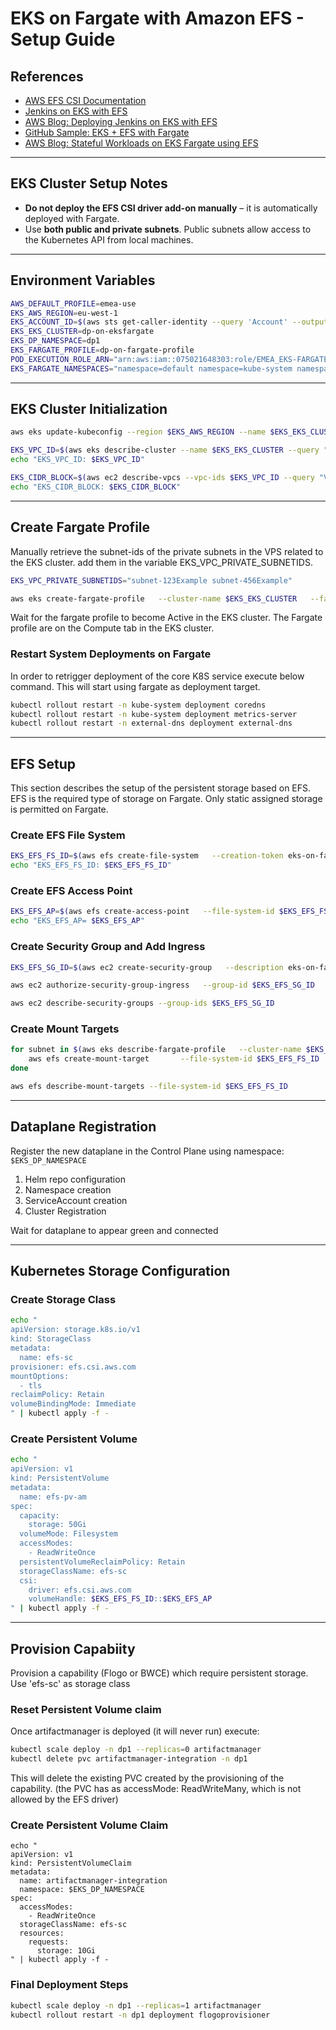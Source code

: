 
# EKS on Fargate with Amazon EFS - Setup Guide

## References

- [AWS EFS CSI Documentation](https://docs.aws.amazon.com/eks/latest/userguide/efs-csi.html#efs-create-iam-resources)
- [Jenkins on EKS with EFS](https://www.youtube.com/watch?v=4MjbKDBkOdE)
- [AWS Blog: Deploying Jenkins on EKS with EFS](https://aws.amazon.com/blogs/storage/deploying-jenkins-on-amazon-eks-with-amazon-efs/)
- [GitHub Sample: EKS + EFS with Fargate](https://github.com/aws-samples/eks-efs-share-within-fargate)
- [AWS Blog: Stateful Workloads on EKS Fargate using EFS](https://aws.amazon.com/blogs/containers/running-stateful-workloads-with-amazon-eks-on-aws-fargate-using-amazon-efs/)

---

## EKS Cluster Setup Notes

- **Do not deploy the EFS CSI driver add-on manually** – it is automatically deployed with Fargate.
- Use **both public and private subnets**. Public subnets allow access to the Kubernetes API from local machines.


---

## Environment Variables

```bash
AWS_DEFAULT_PROFILE=emea-use
EKS_AWS_REGION=eu-west-1 
EKS_ACCOUNT_ID=$(aws sts get-caller-identity --query 'Account' --output text)
EKS_EKS_CLUSTER=dp-on-eksfargate
EKS_DP_NAMESPACE=dp1
EKS_FARGATE_PROFILE=dp-on-fargate-profile
POD_EXECUTION_ROLE_ARN="arn:aws:iam::075021648303:role/EMEA_EKS-FARGATE-PODS"
EKS_FARGATE_NAMESPACES="namespace=default namespace=kube-system namespace=external-dns namespace=dp1"
```

---

## EKS Cluster Initialization

```bash
aws eks update-kubeconfig --region $EKS_AWS_REGION --name $EKS_EKS_CLUSTER
```
```bash
EKS_VPC_ID=$(aws eks describe-cluster --name $EKS_EKS_CLUSTER --query "cluster.resourcesVpcConfig.vpcId" --region $EKS_AWS_REGION --output text)
echo "EKS_VPC_ID: $EKS_VPC_ID"
```
```bash
EKS_CIDR_BLOCK=$(aws ec2 describe-vpcs --vpc-ids $EKS_VPC_ID --query "Vpcs[].CidrBlock" --region $EKS_AWS_REGION --output text)
echo "EKS_CIDR_BLOCK: $EKS_CIDR_BLOCK"
```

---

## Create Fargate Profile

Manually retrieve the subnet-ids of the private subnets in the VPS related to the EKS cluster. add them in the variable EKS_VPC_PRIVATE_SUBNETIDS.

```bash
EKS_VPC_PRIVATE_SUBNETIDS="subnet-123Example subnet-456Example"

aws eks create-fargate-profile   --cluster-name $EKS_EKS_CLUSTER   --fargate-profile-name $EKS_FARGATE_PROFILE   --pod-execution-role-arn $POD_EXECUTION_ROLE_ARN   --subnets $EKS_VPC_PRIVATE_SUBNETIDS   --selectors $EKS_FARGATE_NAMESPACES
```
Wait for the fargate profile to become Active in the EKS cluster. The Fargate profile are on the Compute tab in the EKS cluster.

### Restart System Deployments on Fargate
In order to retrigger deployment of the core K8S service execute below command. This will start using fargate as deployment target.

```bash
kubectl rollout restart -n kube-system deployment coredns
kubectl rollout restart -n kube-system deployment metrics-server
kubectl rollout restart -n external-dns deployment external-dns
```

---

## EFS Setup
This section describes the setup of the persistent storage based on EFS. EFS is the required type of storage on Fargate.
Only static assigned storage is permitted on Fargate.

### Create EFS File System

```bash
EKS_EFS_FS_ID=$(aws efs create-file-system   --creation-token eks-on-fargate   --encrypted   --performance-mode generalPurpose   --throughput-mode bursting   --tags Key=Name,Value=dpVolume   --region $EKS_AWS_REGION   --query "FileSystemId" --output text)
echo "EKS_EFS_FS_ID: $EKS_EFS_FS_ID"
```

### Create EFS Access Point

```bash
EKS_EFS_AP=$(aws efs create-access-point   --file-system-id $EKS_EFS_FS_ID   --posix-user Uid=0,Gid=0   --root-directory "Path=/"   --region $EKS_AWS_REGION   --tags Key=Name,Value=tp-ap   --query 'AccessPointId' --output text)
echo "EKS_EFS_AP= $EKS_EFS_AP"

```

### Create Security Group and Add Ingress

```bash
EKS_EFS_SG_ID=$(aws ec2 create-security-group   --description eks-on-fargate-ingress   --group-name eks-on-fargate   --vpc-id $EKS_VPC_ID   --region $EKS_AWS_REGION   --query 'GroupId' --output text)
```
```bash
aws ec2 authorize-security-group-ingress   --group-id $EKS_EFS_SG_ID   --protocol tcp   --port 2049   --cidr $EKS_CIDR_BLOCK

aws ec2 describe-security-groups --group-ids $EKS_EFS_SG_ID
```

### Create Mount Targets

```bash
for subnet in $(aws eks describe-fargate-profile   --cluster-name $EKS_EKS_CLUSTER   --fargate-profile-name $EKS_FARGATE_PROFILE   --region $EKS_AWS_REGION   --query "fargateProfile.subnets" --output text); do
    aws efs create-mount-target       --file-system-id $EKS_EFS_FS_ID       --subnet-id $subnet       --security-group $EKS_EFS_SG_ID       --region $EKS_AWS_REGION
done

aws efs describe-mount-targets --file-system-id $EKS_EFS_FS_ID
```

---

## Dataplane Registration

Register the new dataplane in the Control Plane using namespace: `$EKS_DP_NAMESPACE`
1. Helm repo configuration
2. Namespace creation
3. ServiceAccount creation
4. Cluster Registration

Wait for dataplane to appear green and connected

---

## Kubernetes Storage Configuration

### Create Storage Class

```bash
echo "
apiVersion: storage.k8s.io/v1
kind: StorageClass
metadata:
  name: efs-sc
provisioner: efs.csi.aws.com
mountOptions:
  - tls
reclaimPolicy: Retain
volumeBindingMode: Immediate
" | kubectl apply -f -
```

### Create Persistent Volume

```bash
echo "
apiVersion: v1
kind: PersistentVolume
metadata:
  name: efs-pv-am
spec:
  capacity:
    storage: 50Gi
  volumeMode: Filesystem
  accessModes:
    - ReadWriteOnce
  persistentVolumeReclaimPolicy: Retain
  storageClassName: efs-sc
  csi:
    driver: efs.csi.aws.com
    volumeHandle: $EKS_EFS_FS_ID::$EKS_EFS_AP
" | kubectl apply -f -
```

---

## Provision Capabiity

Provision a capability (Flogo or BWCE) which require persistent storage.
Use 'efs-sc' as storage class

### Reset Persistent Volume claim

Once artifactmanager is deployed (it will never run) execute:
```bash
kubectl scale deploy -n dp1 --replicas=0 artifactmanager
kubectl delete pvc artifactmanager-integration -n dp1
```
This will delete the existing PVC created by the provisioning of the capability. 
(the PVC has as accessMode: ReadWriteMany, which is not allowed by the EFS driver)


### Create Persistent Volume Claim

```
echo "
apiVersion: v1
kind: PersistentVolumeClaim
metadata:
  name: artifactmanager-integration
  namespace: $EKS_DP_NAMESPACE
spec:
  accessModes:
    - ReadWriteOnce
  storageClassName: efs-sc
  resources:
    requests:
      storage: 10Gi
" | kubectl apply -f -
```

### Final Deployment Steps

```bash
kubectl scale deploy -n dp1 --replicas=1 artifactmanager
kubectl rollout restart -n dp1 deployment flogoprovisioner
```
